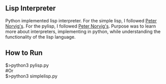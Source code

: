## Lisp Interpreter

Python implemented lisp interpreter. For the simple lisp, I followed [Peter Norvig's](http://norvig.com/lispy.html). For the pylisp, I followed [Peter Norvig's](http://norvig.com/lispy2.html). Purpose was to learn more about interpreters, implementing in python, while understanding the functionality of the lisp language.

## How to Run
$>python3 pylisp.py  
#Or  
$>python3 simplelisp.py

